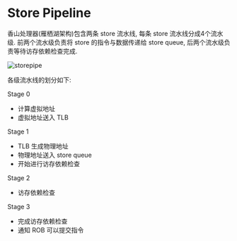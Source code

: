 # Store Pipeline

香山处理器(雁栖湖架构)包含两条 store 流水线, 每条 store 流水线分成4个流水级. 前两个流水级负责将 store 的指令与数据传递给 store queue, 后两个流水级负责等待访存依赖检查完成.

![storepipe](../images/lsu/store-pipeline.png)  

各级流水线的划分如下:

Stage 0
* 计算虚拟地址
* 虚拟地址送入 TLB

Stage 1
* TLB 生成物理地址
* 物理地址送入 store queue
* 开始进行访存依赖检查 

Stage 2
* 访存依赖检查

Stage 3
* 完成访存依赖检查 
* 通知 ROB 可以提交指令

